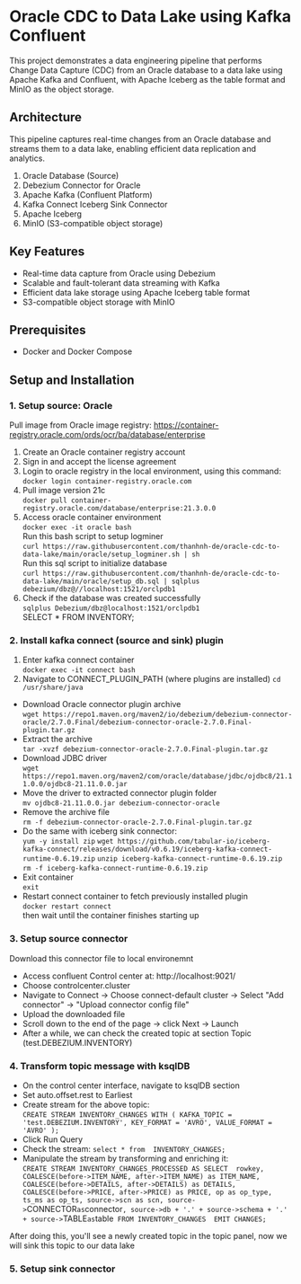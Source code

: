 # Oracle CDC to Data Lake using Kafka Confluent

This project demonstrates a data engineering pipeline that performs Change Data Capture (CDC) from an Oracle database to a data lake using Apache Kafka and Confluent, with Apache Iceberg as the table format and MinIO as the object storage.

## Architecture

This pipeline captures real-time changes from an Oracle database and streams them to a data lake, enabling efficient data replication and analytics.

1. Oracle Database (Source)
2. Debezium Connector for Oracle
3. Apache Kafka (Confluent Platform)
4. Kafka Connect Iceberg Sink Connector
5. Apache Iceberg
6. MinIO (S3-compatible object storage)

## Key Features

- Real-time data capture from Oracle using Debezium
- Scalable and fault-tolerant data streaming with Kafka
- Efficient data lake storage using Apache Iceberg table format
- S3-compatible object storage with MinIO

## Prerequisites

- Docker and Docker Compose

## Setup and Installation

### 1. Setup source: Oracle

Pull image from Oracle image registry: https://container-registry.oracle.com/ords/ocr/ba/database/enterprise

1. Create an Oracle container registry account
2. Sign in and accept the license agreement
3. Login to oracle registry in the local environment, using this command: <br>
   `docker login container-registry.oracle.com`
4. Pull image version 21c <br>
   `docker pull container-registry.oracle.com/database/enterprise:21.3.0.0`
5. Access oracle container environment  
   `docker exec -it oracle bash`  
   Run this bash script to setup logminer    
   `curl https://raw.githubusercontent.com/thanhnh-de/oracle-cdc-to-data-lake/main/oracle/setup_logminer.sh | sh`  
   Run this sql script to initialize database  
   `curl https://raw.githubusercontent.com/thanhnh-de/oracle-cdc-to-data-lake/main/oracle/setup_db.sql | sqlplus debezium/dbz@//localhost:1521/orclpdb1`
6. Check if the database was created successfully  
   `sqlplus Debezium/dbz@localhost:1521/orclpdb1`  
   SELECT * FROM INVENTORY;  

### 2. Install kafka connect (source and sink) plugin 
1. Enter kafka connect container  
`docker exec -it connect bash`  
2. Navigate to CONNECT_PLUGIN_PATH (where plugins are installed)
`cd /usr/share/java`
- Download Oracle connector plugin archive  
`wget https://repo1.maven.org/maven2/io/debezium/debezium-connector-oracle/2.7.0.Final/debezium-connector-oracle-2.7.0.Final-plugin.tar.gz`
- Extract the archive  
`tar -xvzf debezium-connector-oracle-2.7.0.Final-plugin.tar.gz`  
- Download JDBC driver  
`wget https://repo1.maven.org/maven2/com/oracle/database/jdbc/ojdbc8/21.11.0.0/ojdbc8-21.11.0.0.jar`
- Move the driver to extracted connector plugin folder  
`mv ojdbc8-21.11.0.0.jar debezium-connector-oracle`  
- Remove the archive file  
`rm -f debezium-connector-oracle-2.7.0.Final-plugin.tar.gz`  
- Do the same with iceberg sink connector:  
`yum -y install zip`
`wget https://github.com/tabular-io/iceberg-kafka-connect/releases/download/v0.6.19/iceberg-kafka-connect-runtime-0.6.19.zip`
`unzip iceberg-kafka-connect-runtime-0.6.19.zip`
`rm -f iceberg-kafka-connect-runtime-0.6.19.zip`
- Exit container  
`exit`
- Restart connect container to fetch previously installed plugin  
`docker restart connect`  
then wait until the container finishes starting up

### 3. Setup source connector
Download this connector file to local environemnt

- Access confluent Control center at: http://localhost:9021/
- Choose controlcenter.cluster
- Navigate to Connect -> Choose connect-default cluster -> Select "Add connector" -> "Upload connector config file"
- Upload the downloaded file
- Scroll down to the end of the page -> click Next -> Launch
- After a while,  we can check the created topic at section Topic (test.DEBEZIUM.INVENTORY)

### 4. Transform topic message with ksqlDB
- On the control center interface, navigate to ksqlDB section
- Set auto.offset.rest to Earliest
- Create stream for the above topic:  
`CREATE STREAM INVENTORY_CHANGES WITH (
  KAFKA_TOPIC = 'test.DEBEZIUM.INVENTORY',
  KEY_FORMAT = 'AVRO',
  VALUE_FORMAT = 'AVRO'
);`
- Click Run Query
- Check the stream: `select * from  INVENTORY_CHANGES;`
- Manipulate the stream by transforming and enriching it:  
`CREATE STREAM INVENTORY_CHANGES_PROCESSED AS
SELECT 
  rowkey,
  COALESCE(before->ITEM_NAME, after->ITEM_NAME) as ITEM_NAME,
  COALESCE(before->DETAILS, after->DETAILS) as DETAILS,
  COALESCE(before->PRICE, after->PRICE) as PRICE,
  op as op_type,
  ts_ms as op_ts,
  source->scn as scn,
  source->`CONNECTOR` as `connector`,
  source->db + '.' + source->schema + '.' + source->`TABLE` as `table`
FROM INVENTORY_CHANGES 
EMIT CHANGES;`

After doing this, you'll see a newly created topic in the topic panel, now we will sink this topic to our data lake

### 5. Setup sink connector



